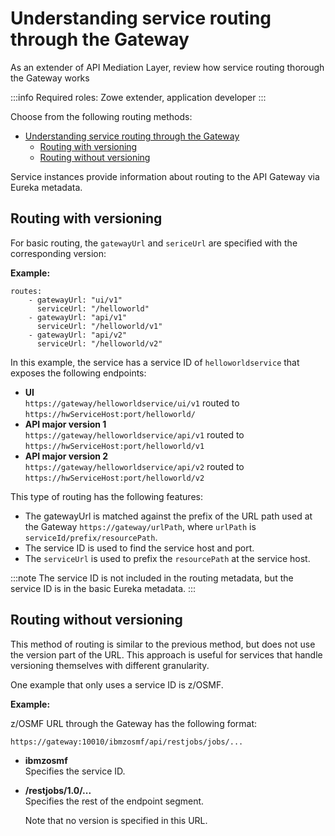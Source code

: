 # Understanding service routing through the Gateway 

As an extender of API Mediation Layer, review how service routing thorough the Gateway works  

:::info Required roles: Zowe extender, application developer
:::

Choose from the following routing methods:

- [Understanding service routing through the Gateway](#understanding-service-routing-through-the-gateway)
  - [Routing with versioning](#routing-with-versioning)
  - [Routing without versioning](#routing-without-versioning)


Service instances provide information about routing to the API Gateway via Eureka metadata.

## Routing with versioning

For basic routing, the `gatewayUrl` and `sericeUrl` are specified with the corresponding version:

**Example:**

    routes:
        - gatewayUrl: "ui/v1"
          serviceUrl: "/helloworld"
        - gatewayUrl: "api/v1"
          serviceUrl: "/helloworld/v1"
        - gatewayUrl: "api/v2"
          serviceUrl: "/helloworld/v2"

In this example, the service has a service ID of `helloworldservice` that exposes the following endpoints:

* **UI**  
 `https://gateway/helloworldservice/ui/v1` routed to `https://hwServiceHost:port/helloworld/`
* **API major version 1**  
 `https://gateway/helloworldservice/api/v1` routed to `https://hwServiceHost:port/helloworld/v1`
* **API major version 2**  
  `https://gateway/helloworldservice/api/v2` routed to `https://hwServiceHost:port/helloworld/v2`

This type of routing has the following features:

* The gatewayUrl is matched against the prefix of the URL path used at the Gateway `https://gateway/urlPath`, where `urlPath` is `serviceId/prefix/resourcePath`.
* The service ID is used to find the service host and port.
* The `serviceUrl` is used to prefix the `resourcePath` at the service host.

:::note
The service ID is not included in the routing metadata, but the service ID is in the basic Eureka metadata.
:::

## Routing without versioning

This method of routing is similar to the previous method, but does not use the version part of the URL. This approach is useful for services that handle versioning themselves with different granularity.

One example that only uses a service ID is z/OSMF.

**Example:**

z/OSMF URL through the Gateway has the following format:

 `https://gateway:10010/ibmzosmf/api/restjobs/jobs/...`

* **ibmzosmf**  
Specifies the service ID.

* **/restjobs/1.0/...**  
Specifies the rest of the endpoint segment.

  Note that no version is specified in this URL.
